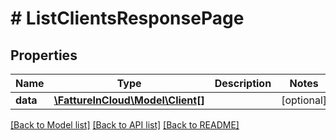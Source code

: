 # # ListClientsResponsePage

## Properties

Name | Type | Description | Notes
------------ | ------------- | ------------- | -------------
**data** | [**\FattureInCloud\Model\Client[]**](Client.md) |  | [optional]

[[Back to Model list]](../../README.md#models) [[Back to API list]](../../README.md#endpoints) [[Back to README]](../../README.md)
